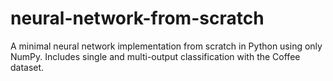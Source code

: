 # neural-network-from-scratch
A minimal neural network implementation from scratch in Python using only NumPy. Includes single and multi-output classification with the Coffee dataset.
